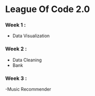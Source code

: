 # League Of Code 2.0

### Week 1 : 
   
   - Data Visualization
   
### Week 2 : 

   - Data Cleaning
   - Bank
   
### Week 3 : 

   -Music Recommender

